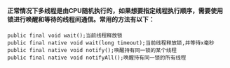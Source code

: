 #### 正常情况下多线程是由CPU随机执行的，如果想要指定线程执行顺序，需要使用锁进行唤醒和等待的线程间通信。常用的方法有以下：
```
public final void wait();当前线程释放锁
public final native void wait(long timeout);当前线程释放锁,并等待x毫秒
public final native void notify();唤醒持有同一锁的某个线程
public final native void notifyAll();唤醒持有同一锁的所有线程
```
